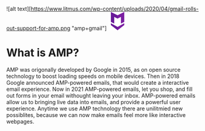 ![alt text][https://www.litmus.com/wp-content/uploads/2020/04/gmail-rolls-out-support-for-amp.png "amp+gmail"]
![alt text](https://github.com/adam-p/markdown-here/raw/master/src/common/images/icon48.png "Logo Title Text 1")
# What is AMP?

 AMP was origonally developed by Google in 2015, as on open source technology to boost loading speeds on mobile devices.
 Then in 2018 Google announced AMP-powered emails, that would create a interactive email experience.
 Now in 2021 AMP-powered emails, let you shop, and fill out forms in your email withought leaving your inbox.
 AMP-powered emails allow us to bringing live data into emails, and provide a powerful user experience.
 Anytime we use AMP technology there are unilitmied new possiblites, because we can now make emails feel more like interactive webpages.
